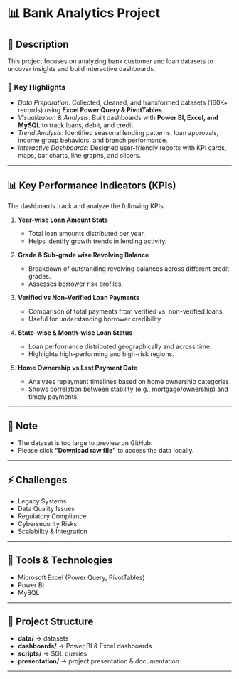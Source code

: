 # 📊 Bank Analytics Project

## 📌 Description
This project focuses on analyzing bank customer and loan datasets to uncover insights and build interactive dashboards.

### 🔹 Key Highlights
- *Data Preparation*: Collected, cleaned, and transformed datasets (160K+ records) using **Excel Power Query & PivotTables**.  
- *Visualization & Analysis*: Built dashboards with **Power BI, Excel, and MySQL** to track loans, debit, and credit.  
- *Trend Analysis*: Identified seasonal lending patterns, loan approvals, income group behaviors, and branch performance.  
- *Interactive Dashboards*: Designed user-friendly reports with KPI cards, maps, bar charts, line graphs, and slicers.  

---

## 📊 Key Performance Indicators (KPIs)
The dashboards track and analyze the following KPIs:

1. **Year-wise Loan Amount Stats**  
   - Total loan amounts distributed per year.  
   - Helps identify growth trends in lending activity.  

2. **Grade & Sub-grade wise Revolving Balance**  
   - Breakdown of outstanding revolving balances across different credit grades.  
   - Assesses borrower risk profiles.  

3. **Verified vs Non-Verified Loan Payments**  
   - Comparison of total payments from verified vs. non-verified loans.  
   - Useful for understanding borrower credibility.  

4. **State-wise & Month-wise Loan Status**  
   - Loan performance distributed geographically and across time.  
   - Highlights high-performing and high-risk regions.  

5. **Home Ownership vs Last Payment Date**  
   - Analyzes repayment timelines based on home ownership categories.  
   - Shows correlation between stability (e.g., mortgage/ownership) and timely payments.  

---

## 📌 Note
- The dataset is too large to preview on GitHub.  
- Please click **"Download raw file"** to access the data locally.  

---

## ⚡ Challenges
- Legacy Systems  
- Data Quality Issues  
- Regulatory Compliance  
- Cybersecurity Risks  
- Scalability & Integration

---

## 🚀 Tools & Technologies
- Microsoft Excel (Power Query, PivotTables)  
- Power BI  
- MySQL  

---

## 📂 Project Structure
- **data/** → datasets  
- **dashboards/** → Power BI & Excel dashboards  
- **scripts/** → SQL queries  
- **presentation/** → project presentation & documentation  

---

